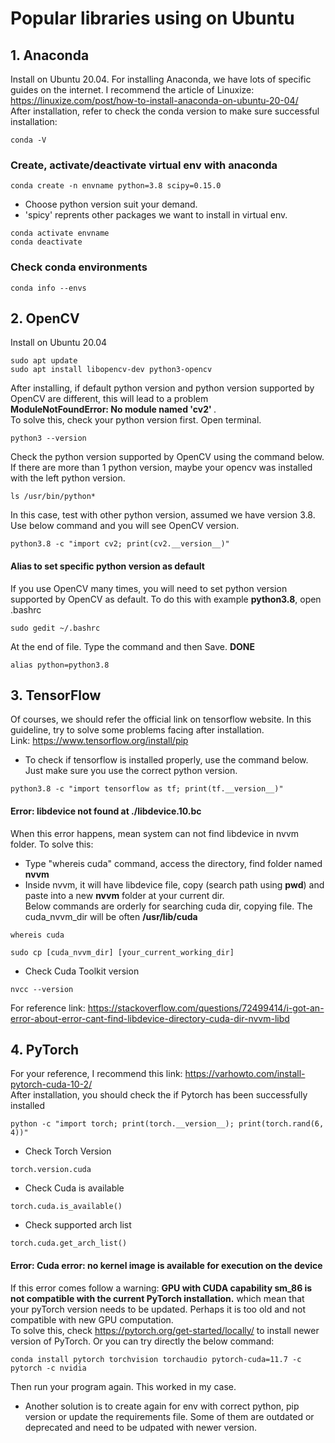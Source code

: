 # Popular libraries using on Ubuntu
## 1. Anaconda
Install on Ubuntu 20.04. For installing Anaconda, we have lots of specific guides on the internet. I recommend the article of Linuxize:   
https://linuxize.com/post/how-to-install-anaconda-on-ubuntu-20-04/   
After installation, refer to check the conda version to make sure successful installation:   
```
conda -V
```
### Create, activate/deactivate virtual env with anaconda
```
conda create -n envname python=3.8 scipy=0.15.0 
```
- Choose python version suit your demand.
- 'spicy' reprents other packages we want to install in virtual env.
```
conda activate envname
conda deactivate
```
### Check conda environments
```
conda info --envs
```
 
## 2. OpenCV
Install on Ubuntu 20.04
```
sudo apt update
sudo apt install libopencv-dev python3-opencv
```
After installing, if default python version and python version supported by OpenCV are different, this will lead to a problem   
<strong>ModuleNotFoundError: No module named 'cv2' </strong>.  
To solve this, check your python version first. Open terminal.
```
python3 --version
```
Check the python version supported by OpenCV using the command below. If there are more than 1 python version, maybe your opencv was installed with the left python version.
```
ls /usr/bin/python*
```
In this case, test with other python version, assumed we have version 3.8. Use below command and you will see OpenCV version. 
```
python3.8 -c "import cv2; print(cv2.__version__)"
```
#### Alias to set specific python version as default
If you use OpenCV many times, you will need to set python version supported by OpenCV as default. To do this with example <strong>python3.8</strong>, open .bashrc
```
sudo gedit ~/.bashrc
```
At the end of file. Type the command and then Save. <strong>DONE</strong>
```
alias python=python3.8
```
## 3. TensorFlow
Of courses, we should refer the official link on tensorflow website. In this guideline, try to solve some problems facing after installation.   
Link: https://www.tensorflow.org/install/pip   
- To check if tensorflow is installed properly, use the command below. Just make sure you use the correct python version.
```
python3.8 -c "import tensorflow as tf; print(tf.__version__)"
```
#### Error: libdevice not found at ./libdevice.10.bc
When this error happens, mean system can not find libdevice in nvvm folder. To solve this:
- Type "whereis cuda" command, access the directory, find folder named <strong>nvvm</strong>
- Inside nvvm, it will have libdevice file, copy (search path using <strong>pwd</strong>) and paste into a new <strong>nvvm</strong> folder at your current dir.   
Below commands are orderly for searching cuda dir, copying file. The cuda_nvvm_dir will be often <strong>/usr/lib/cuda</strong>
```
whereis cuda
```
```
sudo cp [cuda_nvvm_dir] [your_current_working_dir]
```
- Check Cuda Toolkit version
```
nvcc --version
```
For reference link: https://stackoverflow.com/questions/72499414/i-got-an-error-about-error-cant-find-libdevice-directory-cuda-dir-nvvm-libd   
## 4. PyTorch 
For your reference, I recommend this link: https://varhowto.com/install-pytorch-cuda-10-2/    
After installation, you should check the if Pytorch has been successfully installed
```
python -c "import torch; print(torch.__version__); print(torch.rand(6, 4))"
```
- Check Torch Version
```
torch.version.cuda
```
- Check Cuda is available
```
torch.cuda.is_available()
```
- Check supported arch list
```
torch.cuda.get_arch_list()
```
#### Error: Cuda error: no kernel image is available for execution on the device   
If this error comes follow a warning: <strong>GPU with CUDA capability sm_86 is not compatible with the current PyTorch installation.</strong> which mean that your pyTorch version needs to be updated. Perhaps it is too old and not compatible with new GPU computation.   
To solve this, check https://pytorch.org/get-started/locally/ to install newer version of PyTorch. Or you can try directly the below command:
```
conda install pytorch torchvision torchaudio pytorch-cuda=11.7 -c pytorch -c nvidia
```
Then run your program again. This worked in my case.   
- Another solution is to create again for env with correct python, pip version or update the requirements file. Some of them are outdated or deprecated and need to be udpated with newer version.

